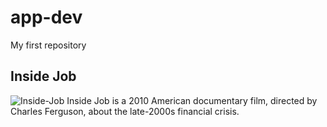 # app-dev
My first repository
## Inside Job
![Inside-Job](https://user-image.githubercontent.com/132191196/8ea75a65-cc48-45ba-b154-9780c4fd84be)
Inside Job is a 2010 American documentary film, directed by Charles Ferguson, about the late-2000s financial crisis.
